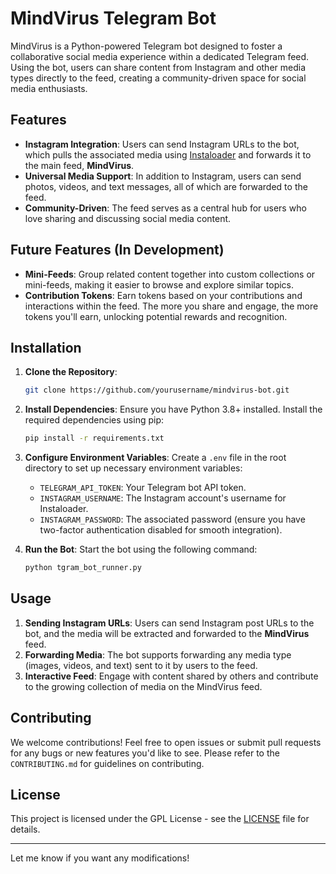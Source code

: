 # MindVirus Telegram Bot

MindVirus is a Python-powered Telegram bot designed to foster a collaborative social media experience within a dedicated Telegram feed. Using the bot, users can share content from Instagram and other media types directly to the feed, creating a community-driven space for social media enthusiasts.

## Features

- **Instagram Integration**: Users can send Instagram URLs to the bot, which pulls the associated media using [Instaloader](https://github.com/instaloader/instaloader) and forwards it to the main feed, **MindVirus**.
- **Universal Media Support**: In addition to Instagram, users can send photos, videos, and text messages, all of which are forwarded to the feed.
- **Community-Driven**: The feed serves as a central hub for users who love sharing and discussing social media content.

## Future Features (In Development)
- **Mini-Feeds**: Group related content together into custom collections or mini-feeds, making it easier to browse and explore similar topics.
- **Contribution Tokens**: Earn tokens based on your contributions and interactions within the feed. The more you share and engage, the more tokens you'll earn, unlocking potential rewards and recognition.

## Installation

1. **Clone the Repository**:
   ```bash
   git clone https://github.com/yourusername/mindvirus-bot.git
   ```

2. **Install Dependencies**:
   Ensure you have Python 3.8+ installed. Install the required dependencies using pip:
   ```bash
   pip install -r requirements.txt
   ```

3. **Configure Environment Variables**:
   Create a `.env` file in the root directory to set up necessary environment variables:
   - `TELEGRAM_API_TOKEN`: Your Telegram bot API token.
   - `INSTAGRAM_USERNAME`: The Instagram account's username for Instaloader.
   - `INSTAGRAM_PASSWORD`: The associated password (ensure you have two-factor authentication disabled for smooth integration).

4. **Run the Bot**:
   Start the bot using the following command:
   ```bash
   python tgram_bot_runner.py
   ```

## Usage

1. **Sending Instagram URLs**: Users can send Instagram post URLs to the bot, and the media will be extracted and forwarded to the **MindVirus** feed.
2. **Forwarding Media**: The bot supports forwarding any media type (images, videos, and text) sent to it by users to the feed.
3. **Interactive Feed**: Engage with content shared by others and contribute to the growing collection of media on the MindVirus feed.

## Contributing

We welcome contributions! Feel free to open issues or submit pull requests for any bugs or new features you'd like to see. Please refer to the `CONTRIBUTING.md` for guidelines on contributing.

## License

This project is licensed under the GPL License - see the [LICENSE](LICENSE) file for details.

---

Let me know if you want any modifications!
